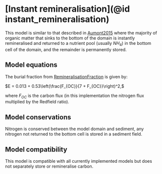 # [Instant remineralisation](@id instant_remineralisation)

This model is similar to that described in [Aumont2015](@citet) where the majority of organic matter that sinks to the bottom of the domain is instantly remineralised and returned to a nutrient pool (usually $NH_4$) in the bottom cell of the domain, and the remainder is permanently stored. 

## Model equations

The burial fraction from [RemineralisationFraction](@citet) is given by:

$E = 0.013 + 0.53\left(\frac{F_{OC}}{7 + F_{OC}}\right)^2,$

where $F_{OC}$ is the carbon flux (in this implementation the nitrogen flux multiplied by the Redfield ratio).

## Model conservations

Nitrogen is conserved between the model domain and sediment, any nitrogen not returned to the bottom cell is stored in a sediment field.

## Model compatibility

This model is compatible with all currently implemented models but does not separately store or remineralise carbon.